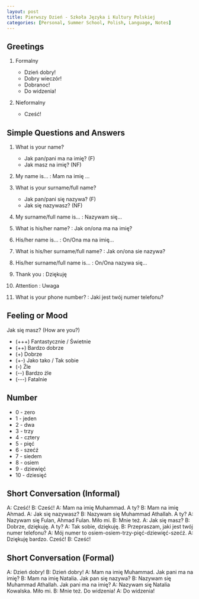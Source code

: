 ```yaml
---
layout: post
title: Pierwszy Dzień - Szkoła Języka i Kultury Polskiej
categories: [Personal, Summer School, Polish, Language, Notes]
---
```


## Greetings

1. Formalny

    - Dzień dobry!
    - Dobry wieczór!
    - Dobranoc!
    - Do widzenia!

2. Nieformalny

    - Cześć!

## Simple Questions and Answers

1. What is your name?

    - Jak pan/pani ma na imię? (F)
    - Jak masz na imię? (NF)

2. My name is... : Mam na imię ...

3. What is your surname/full name?

    - Jak pan/pani się nazywa? (F)
    - Jak się nazywasz? (NF)

4. My surname/full name is... : Nazywam się...

5. What is his/her name? : Jak on/ona ma na imię?

6. His/her name is... : On/Ona ma na imię...

7. What is his/her surname/full name? : Jak on/ona sie nazywa?

8. His/her surname/full name is... : On/Ona nazywa się...

9. Thank you : Dziękuję

10. Attention : Uwaga

11. What is your phone number? : Jaki jest twój numer telefonu?

## Feeling or Mood

Jak się masz? (How are you?)

- (+++) Fantastycznie / Świetnie
- (++) Bardzo dobrze
- (+) Dobrze
- (+-) Jako tako / Tak sobie
- (-) Źle
- (--) Bardzo źle
- (---) Fatalnie

## Number

- 0 - zero
- 1 - jeden
- 2 - dwa
- 3 - trzy
- 4 - cztery
- 5 - pięć
- 6 - szećź
- 7 - siedem
- 8 - osiem
- 9 - dziewięć
- 10 - dziesięć

## Short Conversation (Informal)

A: Cześć!
B: Cześć!
A: Mam na imię Muhammad. A ty?
B: Mam na imię Ahmad.
A: Jak się nazywasz?
B: Nazywam się Muhammad Athallah. A ty?
A: Nazywam się Fulan, Ahmad Fulan. Miło mi.
B: Mnie też.
A: Jak się masz?
B: Dobrze, dziękuję. A ty?
A: Tak sobie, dziękuję.
B: Przepraszam, jaki jest twój numer telefonu?
A: Mój numer to osiem-osiem-trzy-pięć-dziewięć-szećź.
A: Dziękuję bardzo. Cześć!
B: Cześć!

## Short Conversation (Formal)

A: Dzień dobry!
B: Dzień dobry!
A: Mam na imię Muhammad. Jak pani ma na imię?
B: Mam na imię Natalia. Jak pan się nazywa?
B: Nazywam się Muhammad Athallah. Jak pani ma na imię?
A: Nazywam się Natalia Kowalska. Miło mi.
B: Mnie też. Do widzenia!
A: Do widzenia!

